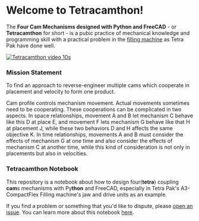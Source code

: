 # Welcome to Tetracamthon!

The **Four Cam Mechanisms designed with Python and FreeCAD** - or **Tetracamthon** for short - is a pubic practice of mechanical knowledge and programming skill with a practical problem in the [filling machine]() as Tetra Pak have done well. 

[![Tetracamthon video 10s](https://ws2.sinaimg.cn/large/006tNc79gy1g3258iyackj31kr0u0u0y.jpg)](http://mp.weixin.qq.com/mp/video?__biz=MzAwNzgwNjI3MA==&mid=100000987&sn=c98d6ab8480362eb4befa4b359b728cb&vid=wxv_801815896934318081&idx=1&vidsn=546b1ffe0f85f4fdc77b9584745a8682&fromid=1&scene=20&xtrack=1#wechat_redirect "Open video in anather tab to see what Tetra Pak A3/Flex jaw and drive unit look like and how they move.")

### Mission Statement

To find an approach to reverse-engineer multiple cams which cooperate in placement and velocity to form one product.

Cam profile controls mechanism movement. Actual movements sometimes need to be cooperating. These cooperations can be complicated in two aspects. In space relationships, movement A and B let mechanism C behave like this D at place E, and movement F lets mechanism G behave like that H at placement J, while these two behaviors D and H affects the same objective K. In time relationships, movements A and B must consider the effects of mechanism G at one time and also consider the effects of mechanism C at another time, while this kind of consideration is not only in placements but also in velocities.

### Tetracamthon Notebook

This repository is a notebook about how to design four(**tetra**) coupling **cam**s mechanisms with Py**thon** and FreeCAD, especially in Tetra Pak's A3-CompactFlex Filling machine's jaw and drive units as an example. 

If you find a problem or something that you'd like to dispute, please [open an issue](https://github.com/John-Qu/tetracamthon/issues/new). You can learn more about this notebook [here](notebook-structure.md).

